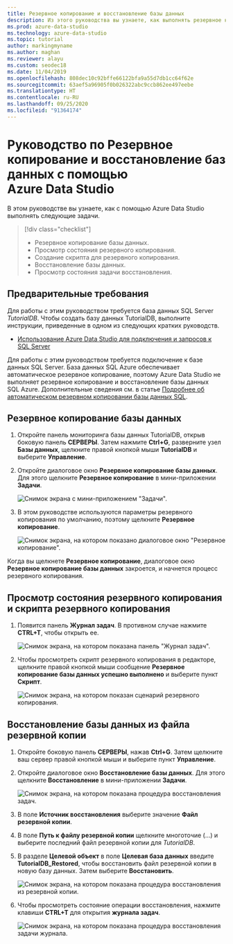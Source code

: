 ```yaml
---
title: Резервное копирование и восстановление базы данных
description: Из этого руководства вы узнаете, как выполнять резервное копирование и восстановление баз данных с помощью Azure Data Studio.
ms.prod: azure-data-studio
ms.technology: azure-data-studio
ms.topic: tutorial
author: markingmyname
ms.author: maghan
ms.reviewer: alayu
ms.custom: seodec18
ms.date: 11/04/2019
ms.openlocfilehash: 808dec10c92bffe66122bfa9a55d7db1cc64f62e
ms.sourcegitcommit: 63aef5a96905f0b026322abc9ccb862ee497eebe
ms.translationtype: HT
ms.contentlocale: ru-RU
ms.lasthandoff: 09/25/2020
ms.locfileid: "91364174"
---
```

# <a name="tutorial-back-up-and-restore-databases-using-azure-data-studio"></a>Руководство по Резервное копирование и восстановление баз данных с помощью Azure Data Studio

В этом руководстве вы узнаете, как с помощью Azure Data Studio выполнять следующие задачи.
> [!div class="checklist"]
> * Резервное копирование базы данных.
> * Просмотр состояния резервного копирования.
> * Создание скрипта для резервного копирования.
> * Восстановление базы данных.
> * Просмотр состояния задачи восстановления.

## <a name="prerequisites"></a>Предварительные требования

Для работы с этим руководством требуется база данных SQL Server *TutorialDB*. Чтобы создать базу данных TutorialDB, выполните инструкции, приведенные в одном из следующих кратких руководств.

* [Использование Azure Data Studio для подключения и запросов к SQL Server](quickstart-sql-server.md)

Для работы с этим руководством требуется подключение к базе данных SQL Server. База данных SQL Azure обеспечивает автоматическое резервное копирование, поэтому Azure Data Studio не выполняет резервное копирование и восстановление базы данных SQL Azure. Дополнительные сведения см. в статье [Подробнее об автоматическом резервном копировании базы данных SQL](/azure/sql-database/sql-database-automated-backups).

## <a name="back-up-a-database"></a>Резервное копирование базы данных

1. Откройте панель мониторинга базы данных TutorialDB, открыв боковую панель **СЕРВЕРЫ**. Затем нажмите **Ctrl+G**, разверните узел **Базы данных**, щелкните правой кнопкой мыши **TutorialDB** и выберите **Управление**.

1. Откройте диалоговое окно **Резервное копирование базы данных**. Для этого щелкните **Резервное копирование** в мини-приложении **Задачи**.

   ![Снимок экрана с мини-приложением "Задачи".](./media/tutorial-backup-restore-sql-server/tasks.png)

1. В этом руководстве используются параметры резервного копирования по умолчанию, поэтому щелкните **Резервное копирование**.

   ![Снимок экрана, на котором показано диалоговое окно "Резервное копирование".](./media/tutorial-backup-restore-sql-server/backup-dialog.png)

Когда вы щелкнете **Резервное копирование**, диалоговое окно **Резервное копирование базы данных** закроется, и начнется процесс резервного копирования.

## <a name="view-the-backup-status-and-the-backup-script"></a>Просмотр состояния резервного копирования и скрипта резервного копирования

1. Появится панель **Журнал задач**. В противном случае нажмите **CTRL+T**, чтобы открыть ее.

   ![Снимок экрана, на котором показана панель "Журнал задач".](./media/tutorial-backup-restore-sql-server/task-history.png)

1. Чтобы просмотреть скрипт резервного копирования в редакторе, щелкните правой кнопкой мыши сообщение **Резервное копирование базы данных успешно выполнено** и выберите пункт **Скрипт**.

   ![Снимок экрана, на котором показан сценарий резервного копирования.](./media/tutorial-backup-restore-sql-server/task-script.png)

## <a name="restore-a-database-from-a-backup-file"></a>Восстановление базы данных из файла резервной копии

1. Откройте боковую панель **СЕРВЕРЫ**, нажав **Ctrl+G**. Затем щелкните ваш сервер правой кнопкой мыши и выберите пункт **Управление**.

1. Откройте диалоговое окно **Восстановление базы данных**. Для этого щелкните **Восстановление** в мини-приложении **Задачи**.

   ![Снимок экрана, на котором показана процедура восстановления задач.](media/tutorial-backup-restore-sql-server/tasks-restore.png)

1. В поле **Источник восстановления** выберите значение **Файл резервной копии**.

1. В поле **Путь к файлу резервной копии** щелкните многоточие (...) и выберите последний файл резервной копии для *TutorialDB*.

1. В разделе **Целевой объект** в поле **Целевая база данных** введите **TutorialDB_Restored**, чтобы восстановить файл резервной копии в новую базу данных. Затем выберите **Восстановить**.

   ![Снимок экрана, на котором показана процедура восстановления из резервной копии.](./media/tutorial-backup-restore-sql-server/restore.png)

1. Чтобы просмотреть состояние операции восстановления, нажмите клавиши **CTRL+T** для открытия **журнала задач**.

   ![Снимок экрана, на котором показана процедура восстановления задачи журнала.](./media/tutorial-backup-restore-sql-server/task-history-restore.png)